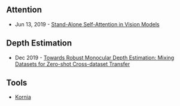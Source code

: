 ## Attention
- Jun 13, 2019 - [Stand-Alone Self-Attention in Vision Models](https://arxiv.org/abs/1906.05909)

## Depth Estimation
- Dec 2019 - [Towards Robust Monocular Depth Estimation: Mixing Datasets for Zero-shot Cross-dataset Transfer](https://arxiv.org/abs/1907.01341)

## Tools
- [Kornia](https://www.kaggle.com/c/deepfake-detection-challenge/discussion/128726)